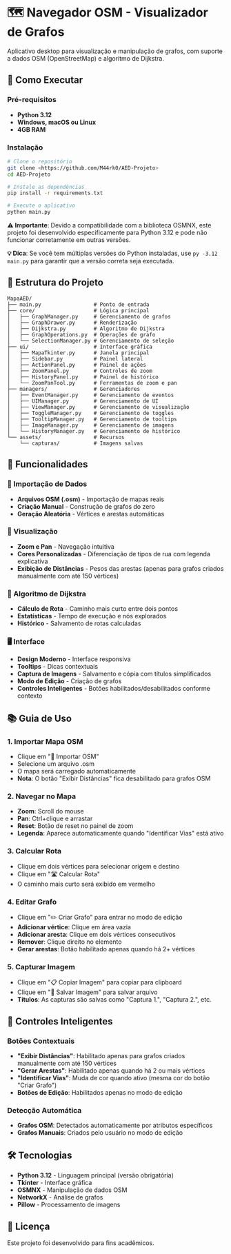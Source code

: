 # 🗺️ Navegador OSM - Visualizador de Grafos

Aplicativo desktop para visualização e manipulação de grafos, com suporte a dados OSM (OpenStreetMap) e algoritmo de Dijkstra.

## 🚀 Como Executar

### Pré-requisitos
- **Python 3.12**
- **Windows, macOS ou Linux**
- **4GB RAM**

### Instalação
```bash
# Clone o repositório
git clone <https://github.com/M44rk0/AED-Projeto>
cd AED-Projeto

# Instale as dependências
pip install -r requirements.txt

# Execute o aplicativo
python main.py
```

**⚠️ Importante**: Devido a compatibilidade com a biblioteca OSMNX, este projeto foi desenvolvido especificamente para Python 3.12 e pode não funcionar corretamente em outras versões.

**💡 Dica**: Se você tem múltiplas versões do Python instaladas, use `py -3.12 main.py` para garantir que a versão correta seja executada.

## 📁 Estrutura do Projeto

```
MapaAED/
├── main.py                 # Ponto de entrada
├── core/                   # Lógica principal
│   ├── GraphManager.py     # Gerenciamento de grafos
│   ├── GraphDrawer.py      # Renderização
│   ├── Dijkstra.py         # Algoritmo de Dijkstra
│   ├── GraphOperations.py  # Operações de grafo
│   └── SelectionManager.py # Gerenciamento de seleção
├── ui/                     # Interface gráfica
│   ├── MapaTkinter.py      # Janela principal
│   ├── Sidebar.py          # Painel lateral
│   ├── ActionPanel.py      # Painel de ações
│   ├── ZoomPanel.py        # Controles de zoom
│   ├── HistoryPanel.py     # Painel de histórico
│   └── ZoomPanTool.py      # Ferramentas de zoom e pan
├── managers/               # Gerenciadores
│   ├── EventManager.py     # Gerenciamento de eventos
│   ├── UIManager.py        # Gerenciamento de UI
│   ├── ViewManager.py      # Gerenciamento de visualização
│   ├── ToggleManager.py    # Gerenciamento de toggles
│   ├── TooltipManager.py   # Gerenciamento de tooltips
│   ├── ImageManager.py     # Gerenciamento de imagens
│   └── HistoryManager.py   # Gerenciamento de histórico
└── assets/                 # Recursos
    └── capturas/           # Imagens salvas
```

## 🎯 Funcionalidades

### 📂 Importação de Dados
- **Arquivos OSM (.osm)** - Importação de mapas reais
- **Criação Manual** - Construção de grafos do zero
- **Geração Aleatória** - Vértices e arestas automáticas

### 🎨 Visualização
- **Zoom e Pan** - Navegação intuitiva
- **Cores Personalizadas** - Diferenciação de tipos de rua com legenda explicativa
- **Exibição de Distâncias** - Pesos das arestas (apenas para grafos criados manualmente com até 150 vértices)

### 🧮 Algoritmo de Dijkstra
- **Cálculo de Rota** - Caminho mais curto entre dois pontos
- **Estatísticas** - Tempo de execução e nós explorados
- **Histórico** - Salvamento de rotas calculadas

### 🖥️ Interface
- **Design Moderno** - Interface responsiva
- **Tooltips** - Dicas contextuais
- **Captura de Imagens** - Salvamento e cópia com títulos simplificados
- **Modo de Edição** - Criação de grafos
- **Controles Inteligentes** - Botões habilitados/desabilitados conforme contexto

## 📚 Guia de Uso

### 1. Importar Mapa OSM
- Clique em "📂 Importar OSM"
- Selecione um arquivo .osm
- O mapa será carregado automaticamente
- **Nota**: O botão "Exibir Distâncias" fica desabilitado para grafos OSM

### 2. Navegar no Mapa
- **Zoom**: Scroll do mouse
- **Pan**: Ctrl+clique e arrastar
- **Reset**: Botão de reset no painel de zoom
- **Legenda**: Aparece automaticamente quando "Identificar Vias" está ativo

### 3. Calcular Rota
- Clique em dois vértices para selecionar origem e destino
- Clique em "🛣️ Calcular Rota"
- O caminho mais curto será exibido em vermelho

### 4. Editar Grafo
- Clique em "✏️ Criar Grafo" para entrar no modo de edição
- **Adicionar vértice**: Clique em área vazia
- **Adicionar aresta**: Clique em dois vértices consecutivos
- **Remover**: Clique direito no elemento
- **Gerar arestas**: Botão habilitado apenas quando há 2+ vértices

### 5. Capturar Imagem
- Clique em "📋 Copiar Imagem" para copiar para clipboard
- Clique em "💾 Salvar Imagem" para salvar arquivo
- **Títulos**: As capturas são salvas como "Captura 1.", "Captura 2.", etc.

## 🔧 Controles Inteligentes

### Botões Contextuais
- **"Exibir Distâncias"**: Habilitado apenas para grafos criados manualmente com até 150 vértices
- **"Gerar Arestas"**: Habilitado apenas quando há 2 ou mais vértices
- **"Identificar Vias"**: Muda de cor quando ativo (mesma cor do botão "Criar Grafo")
- **Botões de Edição**: Habilitados apenas no modo de edição

### Detecção Automática
- **Grafos OSM**: Detectados automaticamente por atributos específicos
- **Grafos Manuais**: Criados pelo usuário no modo de edição

## 🛠️ Tecnologias

- **Python 3.12** - Linguagem principal (versão obrigatória)
- **Tkinter** - Interface gráfica
- **OSMNX** - Manipulação de dados OSM
- **NetworkX** - Análise de grafos
- **Pillow** - Processamento de imagens

## 📝 Licença

Este projeto foi desenvolvido para fins acadêmicos. 
